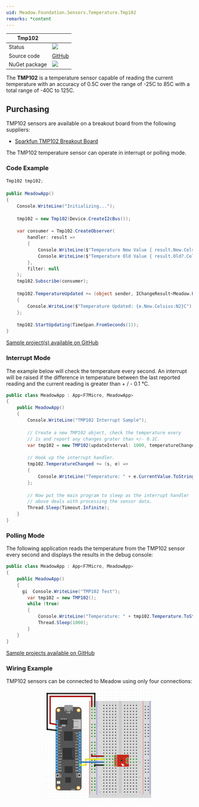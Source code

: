 ```yaml
---
uid: Meadow.Foundation.Sensors.Temperature.Tmp102
remarks: *content
---
```


| Tmp102 | |
|--------|--------|
| Status | <img src="https://img.shields.io/badge/Working-brightgreen" style="width: auto; height: -webkit-fill-available;" /> |
| Source code | [GitHub](https://github.com/WildernessLabs/Meadow.Foundation/tree/master/Source/Meadow.Foundation.Peripherals/Sensors.Temperature.Tmp102) |
| NuGet package | <a href="https://www.nuget.org/packages/Meadow.Foundation.Sensors.Temperature.Tmp102/" target="_blank"><img src="https://img.shields.io/nuget/v/Meadow.Foundation.Sensors.Temperature.Tmp102.svg?label=Meadow.Foundation.Sensors.Temperature.Tmp102" /></a> |

The **TMP102** is a temperature sensor capable of reading the current temperature with an accuracy of 0.5C over the range of -25C to 85C with a total range of -40C to 125C.

## Purchasing

TMP102 sensors are available on a breakout board from the following suppliers:

* [Sparkfun TMP102 Breakout Board](https://www.sparkfun.com/products/13314)

The TMP102 temperature sensor can operate in interrupt or polling mode.

### Code Example

```csharp
Tmp102 tmp102;

public MeadowApp()
{
    Console.WriteLine("Initializing...");

    tmp102 = new Tmp102(Device.CreateI2cBus());

    var consumer = Tmp102.CreateObserver(
        handler: result =>
        {
            Console.WriteLine($"Temperature New Value { result.New.Celsius}C");
            Console.WriteLine($"Temperature Old Value { result.Old?.Celsius}C");
        },
        filter: null
    );
    tmp102.Subscribe(consumer);

    tmp102.TemperatureUpdated += (object sender, IChangeResult<Meadow.Units.Temperature> e) =>
    {
        Console.WriteLine($"Temperature Updated: {e.New.Celsius:N2}C");
    };

    tmp102.StartUpdating(TimeSpan.FromSeconds(1));
}

```

[Sample project(s) available on GitHub](https://github.com/WildernessLabs/Meadow.Foundation/tree/master/Source/Meadow.Foundation.Peripherals/Sensors.Temperature.Tmp102/Samples/Sensors.Temperature.Tmp102_Sample)

### Interrupt Mode

The example below will check the temperature every second.  An interrupt will be raised if the difference in temperature between the last reported reading and the current reading is greater than + / - 0.1 &deg;C.

```csharp
public class MeadowApp : App<F7Micro, MeadowApp>
{
    public MeadowApp()
    {
        Console.WriteLine("TMP102 Interrupt Sample");

        // Create a new TMP102 object, check the temperature every
        // 1s and report any changes grater than +/- 0.1C.
        var tmp102 = new TMP102(updateInterval: 1000, temperatureChangeNotificationThreshold: 0.1F);

        // Hook up the interrupt handler.
        tmp102.TemperatureChanged += (s, e) =>
        {
            Console.WriteLine("Temperature: " + e.CurrentValue.ToString("f2"));
        };

        // Now put the main program to sleep as the interrupt handler
        // above deals with processing the sensor data.
        Thread.Sleep(Timeout.Infinite);
    }
}
```

### Polling Mode

The following application reads the temperature from the TMP102 sensor every second and displays the results in the debug console:

```csharp
public class MeadowApp : App<F7Micro, MeadowApp>
{
    public MeadowApp()
    {
      gi  Console.WriteLine("TMP102 Test");
        var tmp102 = new TMP102();
        while (true)
        {
            Console.WriteLine("Temperature: " + tmp102.Temperature.ToString("f2"));
            Thread.Sleep(1000);
        }
    }
}
```

[Sample projects available on GitHub](https://github.com/WildernessLabs/Meadow.Foundation/tree/master/Source/Meadow.Foundation.Peripherals/Sensors.Temperature.Tmp102/Samples/) 

### Wiring Example

TMP102 sensors can be connected to Meadow using only four connections:

<img src="../../API_Assets/Meadow.Foundation.Sensors.Temperature.TMP102/TMP102_Fritzing.svg" 
    style="width: 60%; display: block; margin-left: auto; margin-right: auto;" />




